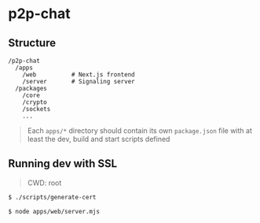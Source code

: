 # p2p-chat

## Structure

```
/p2p-chat
  /apps
    /web          # Next.js frontend
    /server       # Signaling server
  /packages
    /core
    /crypto
    /sockets
    ...
```

> Each `apps/*` directory should contain its own `package.json` file with at least the dev, build and start scripts defined

## Running dev with SSL

> CWD: root

```bash
$ ./scripts/generate-cert

$ node apps/web/server.mjs
```
